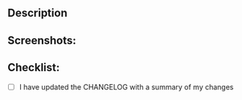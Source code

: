 <!--- Title format: [Feature | Fix | Task#]: <summary of your changes> -->

## Description

<!--- Describe your changes -->
<!--- Why is this change required? What problem does it solve? -->
<!--- If it fixes an open issue, please link to the issue here. -->

## Screenshots:

<!--- If not relevant delete the sub-heading above -->

## Checklist:

<!--- Please put an `x` in all the following boxes that apply to these changes. -->

- [ ] I have updated the CHANGELOG with a summary of my changes
<!-- - [ ] I have updated the documentation accordingly -->
<!-- - [ ] My changes have tests around them -->
